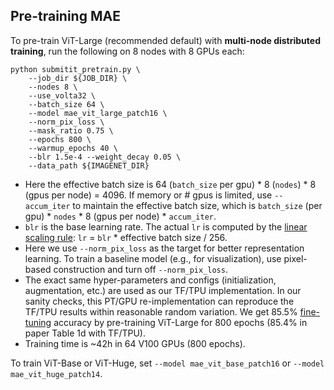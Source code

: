## Pre-training MAE

To pre-train ViT-Large (recommended default) with **multi-node distributed training**, run the following on 8 nodes with
8 GPUs each:

```
python submitit_pretrain.py \
    --job_dir ${JOB_DIR} \
    --nodes 8 \
    --use_volta32 \
    --batch_size 64 \
    --model mae_vit_large_patch16 \
    --norm_pix_loss \
    --mask_ratio 0.75 \
    --epochs 800 \
    --warmup_epochs 40 \
    --blr 1.5e-4 --weight_decay 0.05 \
    --data_path ${IMAGENET_DIR}
```

- Here the effective batch size is 64 (`batch_size` per gpu) * 8 (`nodes`) * 8 (gpus per node) = 4096. If memory or #
  gpus is limited, use `--accum_iter` to maintain the effective batch size, which is `batch_size` (per gpu) * `nodes` *
  8 (gpus per node) * `accum_iter`.
- `blr` is the base learning rate. The actual `lr` is computed by
  the [linear scaling rule](https://arxiv.org/abs/1706.02677): `lr` = `blr` * effective batch size / 256.
- Here we use `--norm_pix_loss` as the target for better representation learning. To train a baseline model (e.g., for
  visualization), use pixel-based construction and turn off `--norm_pix_loss`.
- The exact same hyper-parameters and configs (initialization, augmentation, etc.) are used as our TF/TPU
  implementation. In our sanity checks, this PT/GPU re-implementation can reproduce the TF/TPU results within reasonable
  random variation. We get 85.5% [fine-tuning](FINETUNE.md) accuracy by pre-training ViT-Large for 800 epochs (85.4% in
  paper Table 1d with TF/TPU).
- Training time is ~42h in 64 V100 GPUs (800 epochs).

To train ViT-Base or ViT-Huge, set `--model mae_vit_base_patch16` or `--model mae_vit_huge_patch14`.
